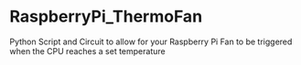 # RaspberryPi_ThermoFan
Python Script and Circuit to allow for your Raspberry Pi Fan to be triggered when the CPU reaches a set temperature
